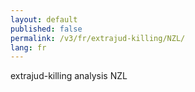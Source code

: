 ```yaml
---
layout: default
published: false
permalink: /v3/fr/extrajud-killing/NZL/
lang: fr
---
```


extrajud-killing analysis NZL
